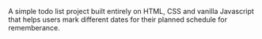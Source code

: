 A simple todo list project built entirely on HTML, CSS and vanilla Javascript that helps users mark different dates for their planned schedule for rememberance. 
